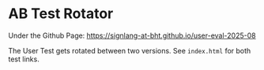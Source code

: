 # AB Test Rotator

Under the Github Page:
https://signlang-at-bht.github.io/user-eval-2025-08

The User Test gets rotated between two versions. See `index.html` for both test links.
